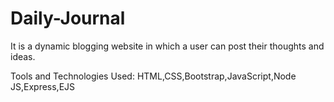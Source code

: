 # Daily-Journal
It is a dynamic blogging website in which a user can post their thoughts and ideas.




Tools and Technologies Used:
HTML,CSS,Bootstrap,JavaScript,Node JS,Express,EJS

